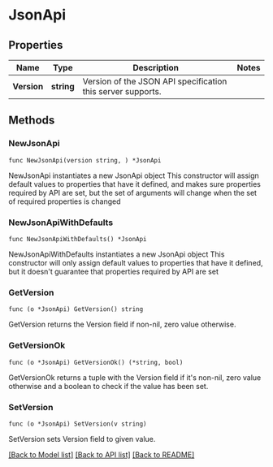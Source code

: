 # JsonApi

## Properties

Name | Type | Description | Notes
------------ | ------------- | ------------- | -------------
**Version** | **string** | Version of the JSON API specification this server supports. | 

## Methods

### NewJsonApi

`func NewJsonApi(version string, ) *JsonApi`

NewJsonApi instantiates a new JsonApi object
This constructor will assign default values to properties that have it defined,
and makes sure properties required by API are set, but the set of arguments
will change when the set of required properties is changed

### NewJsonApiWithDefaults

`func NewJsonApiWithDefaults() *JsonApi`

NewJsonApiWithDefaults instantiates a new JsonApi object
This constructor will only assign default values to properties that have it defined,
but it doesn't guarantee that properties required by API are set

### GetVersion

`func (o *JsonApi) GetVersion() string`

GetVersion returns the Version field if non-nil, zero value otherwise.

### GetVersionOk

`func (o *JsonApi) GetVersionOk() (*string, bool)`

GetVersionOk returns a tuple with the Version field if it's non-nil, zero value otherwise
and a boolean to check if the value has been set.

### SetVersion

`func (o *JsonApi) SetVersion(v string)`

SetVersion sets Version field to given value.



[[Back to Model list]](../README.md#documentation-for-models) [[Back to API list]](../README.md#documentation-for-api-endpoints) [[Back to README]](../README.md)


